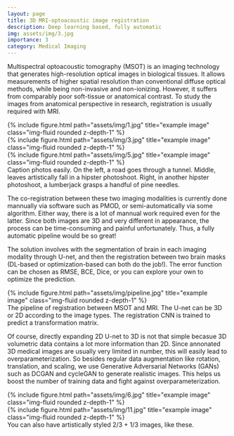 ```yaml
---
layout: page
title: 3D MRI-optoacoustic image registration
description: Deep learning based, fully automatic
img: assets/img/3.jpg
importance: 3
category: Medical Imaging
---
```

Multispectral optoacoustic tomography (MSOT) is an imaging technology that generates high-resolution optical images in biological tissues. It allows measurements of higher spatial resolution than conventional diffuse optical methods, while being non-invasive and non-ionizing. However, it suffers from comparably poor soft-tissue or anatomical contrast. To study the images from anatomical perspective in research, registration is usually required with MRI. 

<div class="row">
    <div class="col-sm mt-3 mt-md-0">
        {% include figure.html path="assets/img/1.jpg" title="example image" class="img-fluid rounded z-depth-1" %}
    </div>
    <div class="col-sm mt-3 mt-md-0">
        {% include figure.html path="assets/img/3.jpg" title="example image" class="img-fluid rounded z-depth-1" %}
    </div>
    <div class="col-sm mt-3 mt-md-0">
        {% include figure.html path="assets/img/5.jpg" title="example image" class="img-fluid rounded z-depth-1" %}
    </div>
</div>
<div class="caption">
    Caption photos easily. On the left, a road goes through a tunnel. Middle, leaves artistically fall in a hipster photoshoot. Right, in another hipster photoshoot, a lumberjack grasps a handful of pine needles.
</div>

The co-registration between these two imaging modalities is currently done mannually via software such as PMOD, or semi-automatically via some algorithm. Either way, there is a lot of mannual work required even for the latter. Since both images are 3D and very different in appearance, the process can be time-consuming and painful unfortunately. Thus, a fully automatic pipeline would be so great! 

The solution involves with the segmentation of brain in each imaging modality through U-net, and then the registration between two brain masks (DL-based or optimization-based can both do the job!). The error function can be chosen as RMSE, BCE, Dice, or you can explore your own to optimize the prediction.  
<div class="row">
    <div class="col-sm mt-3 mt-md-0">
        {% include figure.html path="assets/img/pipeline.jpg" title="example image" class="img-fluid rounded z-depth-1" %}
    </div>
</div>
<div class="caption">
    The pipeline of registration between MSOT and MRI. The U-net can be 3D or 2D according to the image types. The registration CNN is trained to predict a transformation matrix. 
</div>

Of course, directly expanding 2D U-net to 3D is not that simple becasue 3D volumetric data contains a lot more information than 2D. Since annonated 3D medical images are usually very limited in number, this will easily lead to overparameterization. So besides regular data augmentation like rotation, translation, and scaling, we use Generative Adversarial Networks (GANs) such as DCGAN and cycleGAN to generate realistic images. This helps us boost the number of training data and fight against overparameterization.  


<div class="row justify-content-sm-center">
    <div class="col-sm-8 mt-3 mt-md-0">
        {% include figure.html path="assets/img/6.jpg" title="example image" class="img-fluid rounded z-depth-1" %}
    </div>
    <div class="col-sm-4 mt-3 mt-md-0">
        {% include figure.html path="assets/img/11.jpg" title="example image" class="img-fluid rounded z-depth-1" %}
    </div>
</div>
<div class="caption">
    You can also have artistically styled 2/3 + 1/3 images, like these.
</div>


